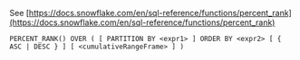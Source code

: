 See [https://docs.snowflake.com/en/sql-reference/functions/percent_rank](https://docs.snowflake.com/en/sql-reference/functions/percent_rank)
```
PERCENT_RANK() OVER ( [ PARTITION BY <expr1> ] ORDER BY <expr2> [ { ASC | DESC } ] [ <cumulativeRangeFrame> ] )
```
